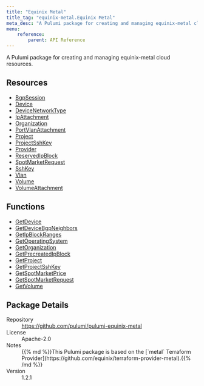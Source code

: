 ```yaml
---
title: "Equinix Metal"
title_tag: "equinix-metal.Equinix Metal"
meta_desc: "A Pulumi package for creating and managing equinix-metal cloud resources."
menu:
    reference:
        parent: API Reference
---
```


<!-- WARNING: this file was generated by Pulumi Docs Generator. -->
<!-- Do not edit by hand unless you're certain you know what you are doing! -->

A Pulumi package for creating and managing equinix-metal cloud resources.

<h2 id="resources">Resources</h2>
<ul class="api">
    <li><a href="bgpsession" title="BgpSession"><span class="symbol resource"></span>BgpSession</a></li>
    <li><a href="device" title="Device"><span class="symbol resource"></span>Device</a></li>
    <li><a href="devicenetworktype" title="DeviceNetworkType"><span class="symbol resource"></span>DeviceNetworkType</a></li>
    <li><a href="ipattachment" title="IpAttachment"><span class="symbol resource"></span>IpAttachment</a></li>
    <li><a href="organization" title="Organization"><span class="symbol resource"></span>Organization</a></li>
    <li><a href="portvlanattachment" title="PortVlanAttachment"><span class="symbol resource"></span>PortVlanAttachment</a></li>
    <li><a href="project" title="Project"><span class="symbol resource"></span>Project</a></li>
    <li><a href="projectsshkey" title="ProjectSshKey"><span class="symbol resource"></span>ProjectSshKey</a></li>
    <li><a href="provider" title="Provider"><span class="symbol resource"></span>Provider</a></li>
    <li><a href="reservedipblock" title="ReservedIpBlock"><span class="symbol resource"></span>ReservedIpBlock</a></li>
    <li><a href="spotmarketrequest" title="SpotMarketRequest"><span class="symbol resource"></span>SpotMarketRequest</a></li>
    <li><a href="sshkey" title="SshKey"><span class="symbol resource"></span>SshKey</a></li>
    <li><a href="vlan" title="Vlan"><span class="symbol resource"></span>Vlan</a></li>
    <li><a href="volume" title="Volume"><span class="symbol resource"></span>Volume</a></li>
    <li><a href="volumeattachment" title="VolumeAttachment"><span class="symbol resource"></span>VolumeAttachment</a></li>
</ul>

<h2 id="functions">Functions</h2>
<ul class="api">
    <li><a href="getdevice" title="GetDevice"><span class="symbol function"></span>GetDevice</a></li>
    <li><a href="getdevicebgpneighbors" title="GetDeviceBgpNeighbors"><span class="symbol function"></span>GetDeviceBgpNeighbors</a></li>
    <li><a href="getipblockranges" title="GetIpBlockRanges"><span class="symbol function"></span>GetIpBlockRanges</a></li>
    <li><a href="getoperatingsystem" title="GetOperatingSystem"><span class="symbol function"></span>GetOperatingSystem</a></li>
    <li><a href="getorganization" title="GetOrganization"><span class="symbol function"></span>GetOrganization</a></li>
    <li><a href="getprecreatedipblock" title="GetPrecreatedIpBlock"><span class="symbol function"></span>GetPrecreatedIpBlock</a></li>
    <li><a href="getproject" title="GetProject"><span class="symbol function"></span>GetProject</a></li>
    <li><a href="getprojectsshkey" title="GetProjectSshKey"><span class="symbol function"></span>GetProjectSshKey</a></li>
    <li><a href="getspotmarketprice" title="GetSpotMarketPrice"><span class="symbol function"></span>GetSpotMarketPrice</a></li>
    <li><a href="getspotmarketrequest" title="GetSpotMarketRequest"><span class="symbol function"></span>GetSpotMarketRequest</a></li>
    <li><a href="getvolume" title="GetVolume"><span class="symbol function"></span>GetVolume</a></li>
</ul>

<h2 id="package-details">Package Details</h2>
<dl class="package-details">
	<dt>Repository</dt>
	<dd><a href="https://github.com/pulumi/pulumi-equinix-metal">https://github.com/pulumi/pulumi-equinix-metal</a></dd>
	<dt>License</dt>
	<dd>Apache-2.0</dd>
	<dt>Notes</dt>
	<dd>{{% md %}}This Pulumi package is based on the [`metal` Terraform Provider](https://github.com/equinix/terraform-provider-metal).{{% /md %}}</dd>
	<dt>Version</dt>
	<dd>1.2.1</dd>
</dl>

